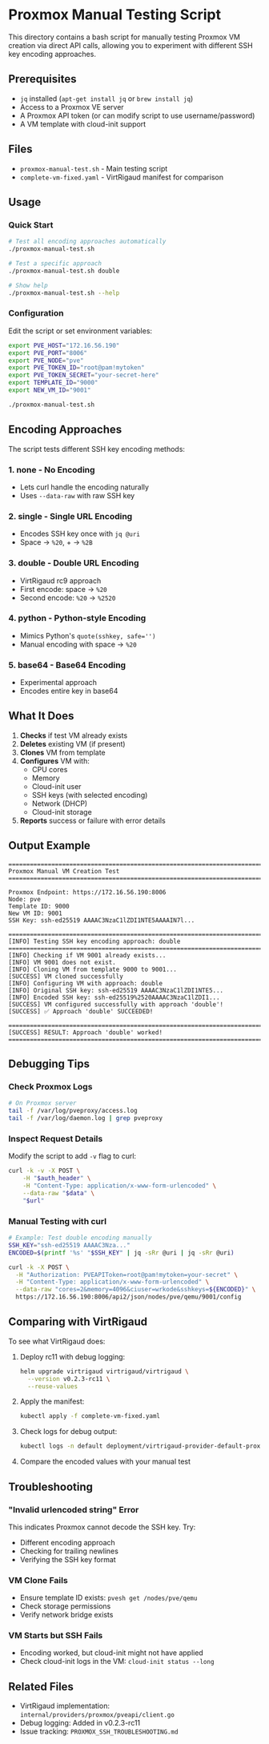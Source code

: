 # Proxmox Manual Testing Script

This directory contains a bash script for manually testing Proxmox VM creation via direct API calls, allowing you to experiment with different SSH key encoding approaches.

## Prerequisites

- `jq` installed (`apt-get install jq` or `brew install jq`)
- Access to a Proxmox VE server
- A Proxmox API token (or can modify script to use username/password)
- A VM template with cloud-init support

## Files

- `proxmox-manual-test.sh` - Main testing script
- `complete-vm-fixed.yaml` - VirtRigaud manifest for comparison

## Usage

### Quick Start

```bash
# Test all encoding approaches automatically
./proxmox-manual-test.sh

# Test a specific approach
./proxmox-manual-test.sh double

# Show help
./proxmox-manual-test.sh --help
```

### Configuration

Edit the script or set environment variables:

```bash
export PVE_HOST="172.16.56.190"
export PVE_PORT="8006"
export PVE_NODE="pve"
export PVE_TOKEN_ID="root@pam!mytoken"
export PVE_TOKEN_SECRET="your-secret-here"
export TEMPLATE_ID="9000"
export NEW_VM_ID="9001"

./proxmox-manual-test.sh
```

## Encoding Approaches

The script tests different SSH key encoding methods:

### 1. **none** - No Encoding
- Lets curl handle the encoding naturally
- Uses `--data-raw` with raw SSH key

### 2. **single** - Single URL Encoding
- Encodes SSH key once with `jq @uri`
- Space → `%20`, + → `%2B`

### 3. **double** - Double URL Encoding
- VirtRigaud rc9 approach
- First encode: space → `%20`
- Second encode: `%20` → `%2520`

### 4. **python** - Python-style Encoding
- Mimics Python's `quote(sshkey, safe='')`
- Manual encoding with space → `%20`

### 5. **base64** - Base64 Encoding
- Experimental approach
- Encodes entire key in base64

## What It Does

1. **Checks** if test VM already exists
2. **Deletes** existing VM (if present)
3. **Clones** VM from template
4. **Configures** VM with:
   - CPU cores
   - Memory
   - Cloud-init user
   - SSH keys (with selected encoding)
   - Network (DHCP)
   - Cloud-init storage
5. **Reports** success or failure with error details

## Output Example

```
=======================================================================
Proxmox Manual VM Creation Test
=======================================================================

Proxmox Endpoint: https://172.16.56.190:8006
Node: pve
Template ID: 9000
New VM ID: 9001
SSH Key: ssh-ed25519 AAAAC3NzaC1lZDI1NTE5AAAAIN7l...

=======================================================================
[INFO] Testing SSH key encoding approach: double
=======================================================================
[INFO] Checking if VM 9001 already exists...
[INFO] VM 9001 does not exist.
[INFO] Cloning VM from template 9000 to 9001...
[SUCCESS] VM cloned successfully
[INFO] Configuring VM with approach: double
[INFO] Original SSH key: ssh-ed25519 AAAAC3NzaC1lZDI1NTE5...
[INFO] Encoded SSH key: ssh-ed25519%2520AAAAC3NzaC1lZDI1...
[SUCCESS] VM configured successfully with approach 'double'!
[SUCCESS] ✅ Approach 'double' SUCCEEDED!

=======================================================================
[SUCCESS] RESULT: Approach 'double' worked!
=======================================================================
```

## Debugging Tips

### Check Proxmox Logs
```bash
# On Proxmox server
tail -f /var/log/pveproxy/access.log
tail -f /var/log/daemon.log | grep pveproxy
```

### Inspect Request Details
Modify the script to add `-v` flag to curl:
```bash
curl -k -v -X POST \
    -H "$auth_header" \
    -H "Content-Type: application/x-www-form-urlencoded" \
    --data-raw "$data" \
    "$url"
```

### Manual Testing with curl
```bash
# Example: Test double encoding manually
SSH_KEY="ssh-ed25519 AAAAC3Nza..."
ENCODED=$(printf '%s' "$SSH_KEY" | jq -sRr @uri | jq -sRr @uri)

curl -k -X POST \
  -H "Authorization: PVEAPIToken=root@pam!mytoken=your-secret" \
  -H "Content-Type: application/x-www-form-urlencoded" \
  --data-raw "cores=2&memory=4096&ciuser=wrkode&sshkeys=${ENCODED}" \
  https://172.16.56.190:8006/api2/json/nodes/pve/qemu/9001/config
```

## Comparing with VirtRigaud

To see what VirtRigaud does:

1. Deploy rc11 with debug logging:
   ```bash
   helm upgrade virtrigaud virtrigaud/virtrigaud \
     --version v0.2.3-rc11 \
     --reuse-values
   ```

2. Apply the manifest:
   ```bash
   kubectl apply -f complete-vm-fixed.yaml
   ```

3. Check logs for debug output:
   ```bash
   kubectl logs -n default deployment/virtrigaud-provider-default-proxmox-prod | grep "DEBUG SSH"
   ```

4. Compare the encoded values with your manual test

## Troubleshooting

### "Invalid urlencoded string" Error
This indicates Proxmox cannot decode the SSH key. Try:
- Different encoding approach
- Checking for trailing newlines
- Verifying the SSH key format

### VM Clone Fails
- Ensure template ID exists: `pvesh get /nodes/pve/qemu`
- Check storage permissions
- Verify network bridge exists

### VM Starts but SSH Fails
- Encoding worked, but cloud-init might not have applied
- Check cloud-init logs in the VM: `cloud-init status --long`

## Related Files

- VirtRigaud implementation: `internal/providers/proxmox/pveapi/client.go`
- Debug logging: Added in v0.2.3-rc11
- Issue tracking: `PROXMOX_SSH_TROUBLESHOOTING.md`
